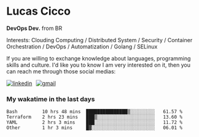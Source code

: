 # Lucas Cicco

**DevOps Dev.** from BR

Interests: Clouding Computing / Distributed System / Security / Container Orchestration / DevOps / Automatization / Golang / SELinux

If you are willing to exchange knowledge about languages, programming skills and culture. I'd like you to know I am very interested on it, then you can reach me through those social medias:

<div style="display: flex; align-items: center; gap: 10px;">
  <a href="https://www.linkedin.com/in/lucas-vitor-de-cicco" target="_blank">
    <img
      src="https://img.shields.io/badge/-LinkedIn-%230077B5?style=for-the-badge&logo=linkedin&logoColor=white"
      alt="linkedin"
      target="_blank" 
    />
  </a>
  <a href="mailto:lucasvitorx1@gmail.com">
      <img
        src="https://img.shields.io/badge/-Gmail-%23333?style=for-the-badge&logo=gmail&logoColor=white"
        alt="gmail"
        target="_blank"
      />
  </a>
</div>

### My wakatime in the last days

<!--START_SECTION:waka-->

```text
Bash         10 hrs 48 mins  ███████████████▒░░░░░░░░░   61.57 %
Terraform    2 hrs 23 mins   ███▒░░░░░░░░░░░░░░░░░░░░░   13.60 %
YAML         2 hrs 3 mins    ███░░░░░░░░░░░░░░░░░░░░░░   11.72 %
Other        1 hr 3 mins     █▓░░░░░░░░░░░░░░░░░░░░░░░   06.01 %
```

<!--END_SECTION:waka-->
